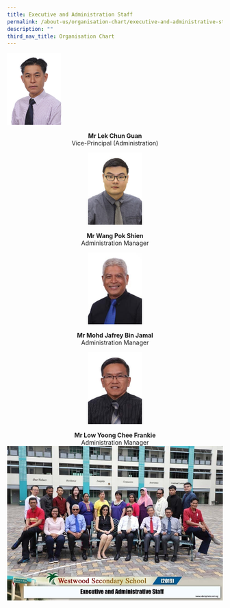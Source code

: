 ```yaml
---
title: Executive and Administration Staff
permalink: /about-us/organisation-chart/executive-and-administrative-staff/
description: ""
third_nav_title: Organisation Chart
---
```

<img src="/images/mr%20lek%20chun%20guan.jpeg" 
     style="width:25%">
<center> <b>Mr Lek Chun Guan  <br> </b>
	Vice-Principal (Administration) <center>
		
<img src="/images/mr%20wang%20pok%20shien.jpeg" 
     style="width:25%">
<center> <b>Mr Wang Pok Shien  <br> </b>
Administration Manager<center>
	


	
<img src="/images/mr%20mohd%20jafrey%20bin%20jamal.jpeg" 
     style="width:25%" >
<center> <b>Mr Mohd Jafrey Bin Jamal  <br> </b>
Administration Manager<center>

<img src="/images/mr%20low%20yoong%20chee.jpeg" 
     style="width:25%" >
<center> <b>Mr Low Yoong Chee Frankie <br> </b>
Administration Manager<center>
	
<img src= "/images/executive%20and%20administrative%20staff%202.jpeg">